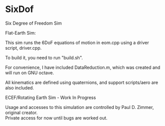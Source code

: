 # SixDof
Six Degree of Freedom Sim

Flat-Earth Sim: 

This sim runs the 6DoF equations of motion in eom.cpp using a driver script, driver.cpp. 

To build it, you need to run "build.sh". 

For convenience, I have included DataReduction.m, which was created and will run on GNU octave. 

All kinematics are defined using quaternions, and support scripts/aero are also included. 

ECEF/Rotating Earth Sim - Work In Progress

Usage and accesses to this simulation are controlled by Paul D. Zimmer, original creator.  
Private access for now until bugs are worked out. 
